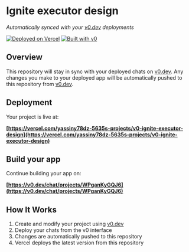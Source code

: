 # Ignite executor design

*Automatically synced with your [v0.dev](https://v0.dev) deployments*

[![Deployed on Vercel](https://img.shields.io/badge/Deployed%20on-Vercel-black?style=for-the-badge&logo=vercel)](https://vercel.com/yassiny78dz-5635s-projects/v0-ignite-executor-design)
[![Built with v0](https://img.shields.io/badge/Built%20with-v0.dev-black?style=for-the-badge)](https://v0.dev/chat/projects/WPganKyGQJ6)

## Overview

This repository will stay in sync with your deployed chats on [v0.dev](https://v0.dev).
Any changes you make to your deployed app will be automatically pushed to this repository from [v0.dev](https://v0.dev).

## Deployment

Your project is live at:

**[https://vercel.com/yassiny78dz-5635s-projects/v0-ignite-executor-design](https://vercel.com/yassiny78dz-5635s-projects/v0-ignite-executor-design)**

## Build your app

Continue building your app on:

**[https://v0.dev/chat/projects/WPganKyGQJ6](https://v0.dev/chat/projects/WPganKyGQJ6)**

## How It Works

1. Create and modify your project using [v0.dev](https://v0.dev)
2. Deploy your chats from the v0 interface
3. Changes are automatically pushed to this repository
4. Vercel deploys the latest version from this repository